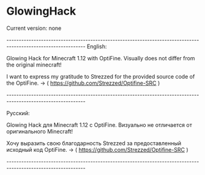# GlowingHack

Current version: none

*--------------------------------------------------------------------------------------------------------------*
English:

Glowing Hack for Minecraft 1.12 with OptiFine. Visually does not differ from the original minecraft!

I want to express my gratitude to Strezzed for the provided source code of the OptiFine.
-> ( https://github.com/Strezzed/Optifine-SRC )

*--------------------------------------------------------------------------------------------------------------*

Русский: 

Glowing Hack для Minecraft 1.12 с OptiFine. Визуально не отличается от оригинального Minecraft!

Хочу выразить свою благодарность Strezzed за предоставленный исходный код OptiFine.
-> ( https://github.com/Strezzed/Optifine-SRC )

*--------------------------------------------------------------------------------------------------------------*
